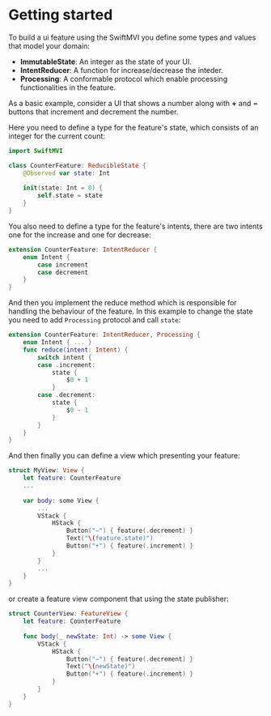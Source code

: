 # Getting started
To build a ui feature using the SwiftMVI you define some types and values that model your domain:

- **ImmutableState**: An integer as the state of your UI.
- **IntentReducer**: A function for increase/decrease the inteder.
- **Processing**: A conformable protocol which enable processing functionalities in the feature.

As a basic example, consider a UI that shows a number along with **+** and **−** buttons that increment and decrement the number.

Here you need to define a type for the feature's state, which consists of an integer for the current count:

```swift
import SwiftMVI

class CounterFeature: ReducibleState {
    @Observed var state: Int
    
    init(state: Int = 0) {
        self.state = state
    }
}
```

You also need to define a type for the feature's intents, there are two intents one for the increase and one for decrease:

```swift
extension CounterFeature: IntentReducer {
    enum Intent {
        case increment
        case decrement
    }
}
```

And then you implement the reduce method which is responsible for handling the behaviour of the feature. In this example to change the state you need to add `Processing` protocol and call `state`:

```swift
extension CounterFeature: IntentReducer, Processing {
    enum Intent { ... }
    func reduce(intent: Intent) {
        switch intent {
        case .increment:
            state {
                $0 + 1
            }
        case .decrement:
            state {
                $0 - 1
            }
        }
    }
}
```


And then finally you can define a view which presenting your feature:

```swift
struct MyView: View {
    let feature: CounterFeature
    ...
    
    var body: some View {
    	...
        VStack {
            HStack {
                Button("−") { feature(.decrement) }
                Text("\(feature.state)")
                Button("+") { feature(.increment) }
            }
        }
        ...
    }
}
```

or create a feature view component that using the state publisher:

```swift
struct CounterView: FeatureView {
    let feature: CounterFeature
    
    func body(_ newState: Int) -> some View {
        VStack {
            HStack {
                Button("−") { feature(.decrement) }
                Text("\(newState)")
                Button("+") { feature(.increment) }
            }
        }
    }
}
```
